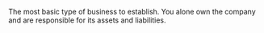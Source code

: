 The most basic type of business to establish. You alone own the company and are responsible for its assets and liabilities.